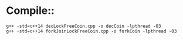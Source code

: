 # Compile::
	g++ -std=c++14 decLockFreeCoin.cpp -o decCoin -lpthread -O3
	g++ -std=c++14 forkJoinLockFreeCoin.cpp -o forkCoin -lpthread -O3
